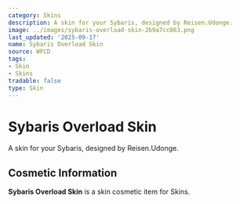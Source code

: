 ```yaml
---
category: Skins
description: A skin for your Sybaris, designed by Reisen.Udonge.
image: ../images/sybaris-overload-skin-2b9a7cc063.png
last_updated: '2025-09-17'
name: Sybaris Overload Skin
source: WFCD
tags:
- Skin
- Skins
tradable: false
type: Skin
---
```


# Sybaris Overload Skin

A skin for your Sybaris, designed by Reisen.Udonge.

## Cosmetic Information

**Sybaris Overload Skin** is a skin cosmetic item for Skins.

